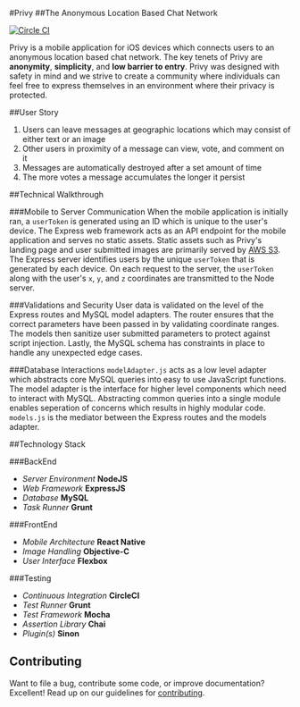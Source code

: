 #Privy
##The Anonymous Location Based Chat Network

[![Circle CI](https://circleci.com/gh/team-oath/uncovery.svg?style=badge)](https://circleci.com/gh/team-oath/uncovery)

Privy is a mobile application for iOS devices which connects users to an anonymous
location based chat network. The key tenets of Privy are
**anonymity**, **simplicity**, and **low barrier to entry**.
Privy was designed with safety in mind and we strive to create a community
where individuals can feel free to express themselves in an environment where their privacy
is protected.

##User Story

1. Users can leave messages at geographic locations which may consist of either text or an image
2. Other users in proximity of a message can view, vote, and comment on it
3. Messages are automatically destroyed after a set amount of time
4. The more votes a message accumulates the longer it persist

##Technical Walkthrough

###Mobile to Server Communication
When the mobile application is initially ran, a `userToken` is generated using an
ID which is unique to the user's device.
The Express web framework acts as an API
endpoint for the mobile application and serves no static assets.
Static assets such as Privy's landing page and user submitted images are
primarily served by [AWS S3](http://aws.amazon.com/).
The Express server identifies users by the
unique `userToken` that is generated by each device. On each request to the
server, the `userToken` along with the user's `x`, `y`, and `z` coordinates are
transmitted to the Node server.

###Validations and Security
User data is validated on the level of the Express routes and MySQL model
adapters.
The router ensures that the correct parameters have been passed
in by validating coordinate ranges.
The models then sanitize user submitted parameters to protect against script
injection. Lastly, the MySQL schema has constraints in place to handle any
unexpected edge cases.

###Database Interactions
`modelAdapter.js` acts as a low level adapter which abstracts core
MySQL queries into easy to use JavaScript functions.
The model adapter is the interface for higher level components which need to
interact with MySQL. Abstracting common
queries into a single module enables seperation of concerns which results in
highly modular code.
`models.js` is the mediator between the Express routes and the models adapter.

##Technology Stack

###BackEnd
- *Server Environment* **NodeJS**
- *Web Framework* **ExpressJS**
- *Database* **MySQL**
- *Task Runner* **Grunt**

###FrontEnd
- *Mobile Architecture* **React Native**
- *Image Handling* **Objective-C**
- *User Interface* **Flexbox**

###Testing
- *Continuous Integration* **CircleCI**
- *Test Runner* **Grunt**
- *Test Framework* **Mocha**
- *Assertion Library* **Chai**
- *Plugin(s)* **Sinon**

## Contributing

Want to file a bug, contribute some code, or improve documentation? Excellent! Read up on our
guidelines for
[contributing](https://github.com/team-oath/uncovery/blob/master/CONTRIBUTING.md).

